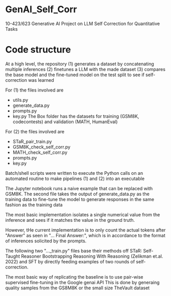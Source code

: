 # GenAI_Self_Corr
10-423/623 Generative AI Project on LLM Self Correction for Quantitative Tasks

# Code structure
At a high level, the repository 
(1) generates a dataset by concatenating multiple inferences
(2) finetunes a LLM with the made dataset
(3) compares the base model and the fine-tuned model on the test split to see if self-correction was learned

For (1) the files involved are
- utils.py
- generate_data.py
- prompts.py
- key.py
The Box folder has the datasets for training (GSM8K, codecontests) and validation (MATH, HumanEval)

For (2) the files involved are 
- STaR_pair_train.py
- GSM8K_check_self_corr.py
- MATH_check_self_corr.py
- prompts.py
- key.py

Batch/shell scripts were written to execute the Python calls on an automated routine to make pipelines (1) and (2) into an executable 

The Jupyter notebook runs a naive example that can be replaced with GSM8K. The second file takes the output of generate_data.py as the training data to fine-tune the model to generate responses in the same fashion as the training data

The most basic implementation isolates a single numerical value from the inference and sees if it matches the value in the ground truth. 

However, tHe current implementation is to only count the actual tokens after "Answer" as seen in "... Final Answer:", which is in accordance to the format of inferences solicited by the prompts.

The following two "..._train.py" files base their methods off STaR: Self-Taught Reasoner Bootstrapping Reasoning With Reasoning (Zelikman et.al. 2022) and SFT by directly feeding examples of two rounds of self-correction.

The most basic way of replicating the baseline is to use pair-wise supervised fine-tuning in the Google genai API
This is done by generaing quality samples from the GS8M8K or the small size TheVault dataset
